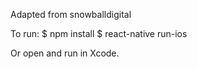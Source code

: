 Adapted from snowballdigital 

To run: 
$ npm install
$ react-native run-ios

Or open and run in Xcode. 